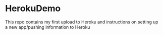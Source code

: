 # HerokuDemo

This repo contains my first upload to Heroku and instructions on setting up a new app/pushing information to Heroku
